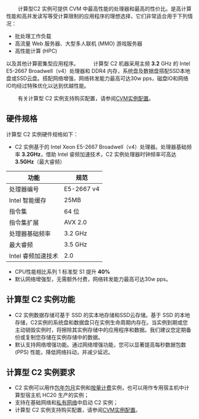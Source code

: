 

&nbsp;&nbsp;&nbsp;&nbsp;&nbsp;&nbsp;&nbsp;&nbsp;计算型C2 实例可提供 CVM 中最高性能的处理器和最高的性价比。是高计算性能和高并发读写等受计算限制的应用程序的理想选择，它们非常适合用于下列情况：

- 批处理工作负载
- 高流量 Web 服务器、大型多人联机 (MMO) 游戏服务器
- 高性能计算 (HPC) 

以及其他计算密集型应用程序。 
&nbsp;&nbsp;&nbsp;&nbsp;&nbsp;&nbsp;&nbsp;&nbsp;计算型 C2 机器采用主频 **3.2** GHz 的 Intel E5-2667 Broadwell（v4）处理器和 DDR4 内存，系统盘及数据盘搭配SSD本地盘或SSD云盘。搭配网络增强，网络转发能力最高可达30w pps，磁盘IO和网络IO均经过特殊优化以达到优越性能。

&nbsp;&nbsp;&nbsp;&nbsp;&nbsp;&nbsp;&nbsp;&nbsp;有关计算型 C2 实例支持购买配置，请参阅[CVM实例配置](https://www.qcloud.com/doc/product/213/2177)。

## 硬件规格
计算型 C2 实例硬件规格如下：

- C2 实例基于的 Intel Xeon E5-2667 Broadwell（v4）处理器。处理器基础频率 **3.2GHz**，借助 Intel 睿频加速技术，C2 实例处理器时钟频率可高达 **3.5GHz**（最大睿频）

|功能|规范|
|---|---|
|处理器编号|E5-2667 v4|
|Intel 智能缓存|25MB|
|指令集|64 位|
|指令集扩展|AVX 2.0|
|处理器基础频率|3.2 GHz|
|最大睿频|3.5 GHz|
|Intel 睿频加速技术|2.0|


- CPU性能相比系列 1 标准型 S1 提升  **40%**
- 默认网络增强型，无需额外付费，网络转发能力最高可达30w pps。

## 计算型 C2 实例功能
- C2 实例数据存储可基于 SSD 的实本地存储和SSD云存储。基于 SSD 的本地存储，C2实例的系统盘和数据盘只在实例生命周期内存在。当实例到期或您主动销毁实例时，将擦除其实例存储中的应用程序和数据。我们建议您定期备份或复制您存储在实例存储中的数据。
- 默认支持网络增强功能。通过网络增强功能，您可以显著提高每秒数据包数 (PPS) 性能，降低网络抖动，并减少延迟。


## 计算型 C2 实例要求

- C2 实例可以用作[包年包月](https://www.qcloud.com/doc/product/213/2180#1.-.E5.8C.85.E5.B9.B4.E5.8C.85.E6.9C.88)实例和[按量计费](https://www.qcloud.com/doc/product/213/2180#2.-.E6.8C.89.E9.87.8F.E8.AE.A1.E8.B4.B9)实例，也可以用作专用宿主机中计算型宿主机 HC20 生产的实例；
- 支持在基础网络和[私有网络](https://www.qcloud.com/doc/product/215/535#.E8.85.BE.E8.AE.AF.E4.BA.91.E7.A7.81.E6.9C.89.E7.BD.91.E7.BB.9C.E6.98.AF.E4.BB.80.E4.B9.88.EF.BC.9F)中启动 C2 实例；
- 计算型 C2 实例支持购买配置，请参阅[CVM实例配置](https://www.qcloud.com/doc/product/213/2177)。



